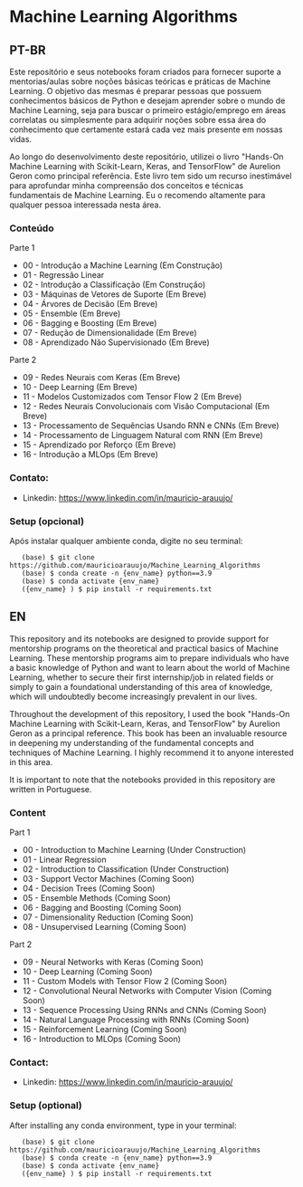# Machine Learning Algorithms

## PT-BR

Este repositório e seus notebooks foram criados para fornecer suporte a mentorias/aulas sobre noções básicas teóricas e práticas de Machine Learning. O objetivo das mesmas é preparar pessoas que possuem conhecimentos básicos de Python e desejam aprender sobre o mundo de Machine Learning, seja para buscar o primeiro estágio/emprego em áreas correlatas ou simplesmente para adquirir noções sobre essa área do conhecimento que certamente estará cada vez mais presente em nossas vidas.

Ao longo do desenvolvimento deste repositório, utilizei o livro "Hands-On Machine Learning with Scikit-Learn, Keras, and TensorFlow" de Aurelion Geron como principal referência. Este livro tem sido um recurso inestimável para aprofundar minha compreensão dos conceitos e técnicas fundamentais de Machine Learning. Eu o recomendo altamente para qualquer pessoa interessada nesta área.


### Conteúdo

  Parte 1
  * 00 - Introdução a Machine Learning (Em Construção)
  * 01 - Regressão Linear
  * 02 - Introdução a Classificação (Em Construção)
  * 03 - Máquinas de Vetores de Suporte (Em Breve)
  * 04 - Árvores de Decisão (Em Breve)
  * 05 - Ensemble (Em Breve)
  * 06 - Bagging e Boosting (Em Breve)
  * 07 - Redução de Dimensionalidade (Em Breve)
  * 08 - Aprendizado Não Supervisionado (Em Breve)
  
  Parte 2
    
  * 09 - Redes Neurais com Keras (Em Breve)
  * 10 - Deep Learning (Em Breve)
  * 11 - Modelos Customizados com Tensor Flow 2 (Em Breve)
  * 12 - Redes Neurais Convolucionais com Visão Computacional (Em Breve)
  * 13 - Processamento de Sequências Usando RNN e CNNs (Em Breve)
  * 14 - Processamento de Linguagem Natural com RNN (Em Breve)
  * 15 - Aprendizado por Reforço (Em Breve)
  * 16 - Introdução a MLOps (Em Breve)
  
  
### Contato:
   * Linkedin: https://www.linkedin.com/in/mauricio-arauujo/

### Setup (opcional)

Após instalar qualquer ambiente conda, digite no seu terminal:

~~~~~~~~~~~~~~~~~~~~~~~
   (base) $ git clone https://github.com/mauricioarauujo/Machine_Learning_Algorithms
   (base) $ conda create -n {env_name} python==3.9
   (base) $ conda activate {env_name} 
   ({env_name} ) $ pip install -r requirements.txt
~~~~~~~~~~~~~~~~~~~~~~~

## EN

This repository and its notebooks are designed to provide support for mentorship programs on the theoretical and practical basics of Machine Learning. These mentorship programs aim to prepare individuals who have a basic knowledge of Python and want to learn about the world of Machine Learning, whether to secure their first internship/job in related fields or simply to gain a foundational understanding of this area of knowledge, which will undoubtedly become increasingly prevalent in our lives.

Throughout the development of this repository, I used the book "Hands-On Machine Learning with Scikit-Learn, Keras, and TensorFlow" by Aurelion Geron as a principal reference. This book has been an invaluable resource in deepening my understanding of the fundamental concepts and techniques of Machine Learning. I highly recommend it to anyone interested in this area.

It is important to note that the notebooks provided in this repository are written in Portuguese.

### Content
  
  Part 1

  * 00 - Introduction to Machine Learning (Under Construction)
  * 01 - Linear Regression
  * 02 - Introduction to Classification (Under Construction)
  * 03 - Support Vector Machines (Coming Soon)
  * 04 - Decision Trees (Coming Soon)
  * 05 - Ensemble Methods (Coming Soon)
  * 06 - Bagging and Boosting (Coming Soon)
  * 07 - Dimensionality Reduction (Coming Soon)
  * 08 - Unsupervised Learning (Coming Soon)
  
  Part 2

  * 09 - Neural Networks with Keras (Coming Soon)
  * 10 - Deep Learning (Coming Soon)
  * 11 - Custom Models with Tensor Flow 2 (Coming Soon)
  * 12 - Convolutional Neural Networks with Computer Vision (Coming Soon)
  * 13 - Sequence Processing Using RNNs and CNNs (Coming Soon)
  * 14 - Natural Language Processing with RNNs (Coming Soon)
  * 15 - Reinforcement Learning (Coming Soon)
  * 16 - Introduction to MLOps (Coming Soon)

### Contact:
   * Linkedin: https://www.linkedin.com/in/mauricio-arauujo/
   
### Setup (optional)

After installing any conda environment, type in your terminal:

~~~~~~~~~~~~~~~~~~~~~~~
   (base) $ git clone https://github.com/mauricioarauujo/Machine_Learning_Algorithms
   (base) $ conda create -n {env_name} python==3.9
   (base) $ conda activate {env_name} 
   ({env_name} ) $ pip install -r requirements.txt
~~~~~~~~~~~~~~~~~~~~~~~





